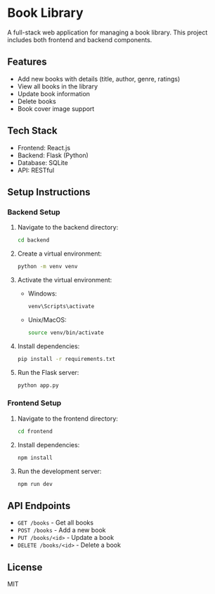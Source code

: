 # Book Library

A full-stack web application for managing a book library. This project includes both frontend and backend components.

## Features

- Add new books with details (title, author, genre, ratings)
- View all books in the library
- Update book information
- Delete books
- Book cover image support

## Tech Stack

- Frontend: React.js
- Backend: Flask (Python)
- Database: SQLite
- API: RESTful

## Setup Instructions

### Backend Setup

1. Navigate to the backend directory:
   ```bash
   cd backend
   ```

2. Create a virtual environment:
   ```bash
   python -m venv venv
   ```

3. Activate the virtual environment:
   - Windows:
     ```bash
     venv\Scripts\activate
     ```
   - Unix/MacOS:
     ```bash
     source venv/bin/activate
     ```

4. Install dependencies:
   ```bash
   pip install -r requirements.txt
   ```

5. Run the Flask server:
   ```bash
   python app.py
   ```

### Frontend Setup

1. Navigate to the frontend directory:
   ```bash
   cd frontend
   ```

2. Install dependencies:
   ```bash
   npm install
   ```

3. Run the development server:
   ```bash
   npm run dev
   ```

## API Endpoints

- `GET /books` - Get all books
- `POST /books` - Add a new book
- `PUT /books/<id>` - Update a book
- `DELETE /books/<id>` - Delete a book

## License

MIT
